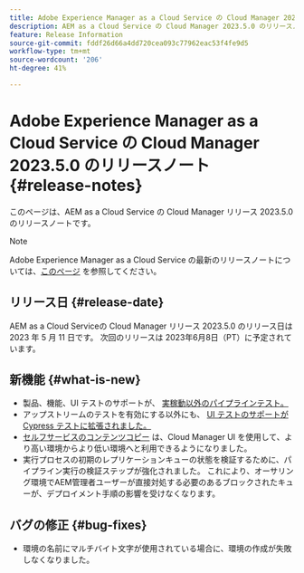 ```yaml
---
title: Adobe Experience Manager as a Cloud Service の Cloud Manager 2023.5.0 のリリースノート
description: AEM as a Cloud Service の Cloud Manager 2023.5.0 のリリースノートです。
feature: Release Information
source-git-commit: fddf26d66a4dd720cea093c77962eac53f4fe9d5
workflow-type: tm+mt
source-wordcount: '206'
ht-degree: 41%

---
```



# Adobe Experience Manager as a Cloud Service の Cloud Manager 2023.5.0 のリリースノート {#release-notes}

このページは、AEM as a Cloud Service の Cloud Manager リリース 2023.5.0 のリリースノートです。

>[!NOTE]
>
>Adobe Experience Manager as a Cloud Service の最新のリリースノートについては、[このページ](/help/release-notes/release-notes-cloud/release-notes-current.md) を参照してください。

## リリース日 {#release-date}

AEM as a Cloud Serviceの Cloud Manager リリース 2023.5.0 のリリース日は 2023 年 5 月 11 日です。 次回のリリースは 2023年6月8日（PT）に予定されています。

## 新機能 {#what-is-new}

* 製品、機能、UI テストのサポートが、 [実稼動以外のパイプラインテスト。](/help/implementing/cloud-manager/configuring-pipelines/configuring-non-production-pipelines.md)
* アップストリームのテストを有効にする以外にも、 [UI テストのサポートが Cypress テストに拡張されました。](/help/implementing/cloud-manager/ui-testing.md)
* [セルフサービスのコンテンツコピー](/help/implementing/developing/tools/content-copy.md) は、Cloud Manager UI を使用して、より高い環境からより低い環境へと利用できるようになりました。
* 実行プロセスの初期のレプリケーションキューの状態を検証するために、パイプライン実行の検証ステップが強化されました。 これにより、オーサリング環境でAEM管理者ユーザーが直接対処する必要のあるブロックされたキューが、デプロイメント手順の影響を受けなくなります。

## バグの修正 {#bug-fixes}

* 環境の名前にマルチバイト文字が使用されている場合に、環境の作成が失敗しなくなりました。
